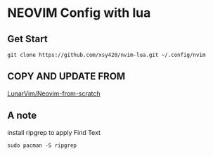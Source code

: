 # NEOVIM Config with lua

## Get Start

```shell
git clone https://github.com/xsy420/nvim-lua.git ~/.config/nvim
```

## COPY AND UPDATE FROM

<a href="https://github.com/LunarVim/Neovim-from-scratch">LunarVim/Neovim-from-scratch</a>

## A note

install ripgrep to apply Find Text

```
sudo pacman -S ripgrep
```
